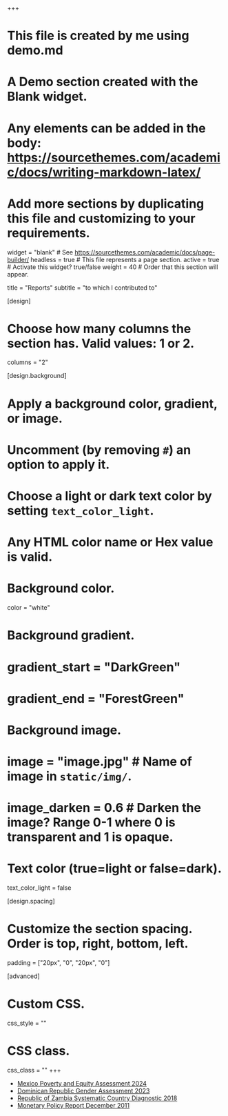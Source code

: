 +++
# This file is created by me using demo.md
# A Demo section created with the Blank widget.
# Any elements can be added in the body: https://sourcethemes.com/academic/docs/writing-markdown-latex/
# Add more sections by duplicating this file and customizing to your requirements.

widget = "blank"  # See https://sourcethemes.com/academic/docs/page-builder/
headless = true  # This file represents a page section.
active = true  # Activate this widget? true/false
weight = 40  # Order that this section will appear.

title = "Reports"
subtitle = "to which I contributed to"

[design]
  # Choose how many columns the section has. Valid values: 1 or 2.
  columns = "2"

[design.background]
  # Apply a background color, gradient, or image.
  #   Uncomment (by removing `#`) an option to apply it.
  #   Choose a light or dark text color by setting `text_color_light`.
  #   Any HTML color name or Hex value is valid.

  # Background color.
 color = "white"
  
  # Background gradient.
#  gradient_start = "DarkGreen"
#  gradient_end = "ForestGreen"
  
  # Background image.
  # image = "image.jpg"  # Name of image in `static/img/`.
  # image_darken = 0.6  # Darken the image? Range 0-1 where 0 is transparent and 1 is opaque.

  # Text color (true=light or false=dark).
  text_color_light = false

[design.spacing]
  # Customize the section spacing. Order is top, right, bottom, left.
  padding = ["20px", "0", "20px", "0"]

[advanced]
 # Custom CSS. 
 css_style = ""
 
 # CSS class.
 css_class = ""
+++

+ [Mexico Poverty and Equity Assessment 2024](https://openknowledge.worldbank.org/server/api/core/bitstreams/86369d34-2b5f-4c94-b967-2ab2ec712201/content)
+ [Dominican Republic Gender Assessment 2023](https://documents1.worldbank.org/curated/en/099056511212336665/pdf/IDU1436366001d011bec314ec80b8de3a5.pdf)
+ [Republic of Zambia Systematic Country Diagnostic 2018](https://documents1.worldbank.org/curated/en/290011522954283481/pdf/Zambia-SCD-March-29-Final-04022018.pdf)
+ [Monetary Policy Report December 2011](https://www.bcentral.cl/en/web/banco-central/content/-/details/informe-de-politica-monetaria-diciembre-2011)


